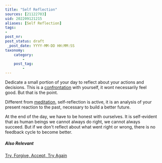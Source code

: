 ```yaml
---
title: "Self Reflection"
sources: [21122703]
uid: 202209121215
aliases: [Self Reflection]
tags:
-
post_nr:
post_status: draft
 _post_date: YYYY-MM-DD HH:MM:SS
taxonomy:
    category:
        -
    post_tag:
        -
---
```


Dedicate a small portion of your day to reflect about your actions and decisions. This is a [confrontation](the-power-of-confrontation.md) with yourself, it wont necessarily feel good. But that is the point.

Different from [meditation](meditation.md), self-reflection is active, it is an analysis of your present reaction to the past, necessary to build a better future.

At the end of the day, we have to be honest with ourselves. It is self-evident that as human beings we cannot always do right, we cannot always succeed. But if we don't reflect about what went right or wrong, there is no feedback cycle to become better.

##### Also Relevant
[Try, Forgive, Accept, Try Again](try-forgive-accept-try.md)